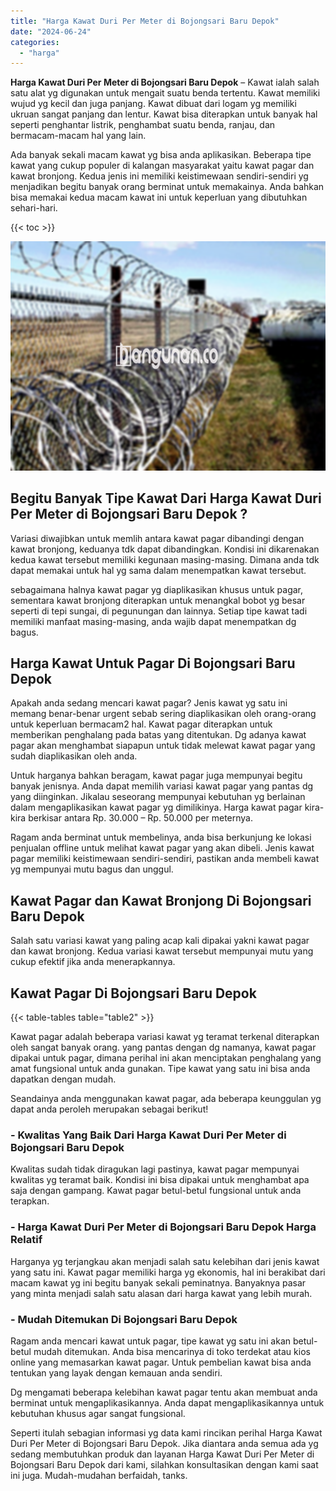 ```yaml
---
title: "Harga Kawat Duri Per Meter di Bojongsari Baru Depok"
date: "2024-06-24"
categories: 
  - "harga"
---
```


**Harga Kawat Duri Per Meter di Bojongsari Baru Depok** – Kawat ialah salah satu alat yg digunakan untuk mengait suatu benda tertentu. Kawat memiliki wujud yg kecil dan juga panjang. Kawat dibuat dari logam yg memiliki ukruan sangat panjang dan lentur. Kawat bisa diterapkan untuk banyak hal seperti penghantar listrik, penghambat suatu benda, ranjau, dan bermacam-macam hal yang lain.

Ada banyak sekali macam kawat yg bisa anda aplikasikan. Beberapa tipe kawat yang cukup populer di kalangan masyarakat yaitu kawat pagar dan kawat bronjong. Kedua jenis ini memiliki keistimewaan sendiri-sendiri yg menjadikan begitu banyak orang berminat untuk memakainya. Anda bahkan bisa memakai kedua macam kawat ini untuk keperluan yang dibutuhkan sehari-hari.

{{< toc >}}

![Harga Kawat Duri Per Meter di Bojongsari Baru Depok](/images/jual-kawat-murah43.png)

## Begitu Banyak Tipe Kawat Dari Harga Kawat Duri Per Meter di Bojongsari Baru Depok ?

Variasi diwajibkan untuk memlih antara kawat pagar dibandingi dengan kawat bronjong, keduanya tdk dapat dibandingkan. Kondisi ini dikarenakan kedua kawat tersebut memiliki kegunaan masing-masing. Dimana anda tdk dapat memakai untuk hal yg sama dalam menempatkan kawat tersebut.

sebagaimana halnya kawat pagar yg diaplikasikan khusus untuk pagar, sementara kawat bronjong diterapkan untuk menangkal bobot yg besar seperti di tepi sungai, di pegunungan dan lainnya. Setiap tipe kawat tadi memiliki manfaat masing-masing, anda wajib dapat menempatkan dg bagus.

## Harga Kawat Untuk Pagar Di Bojongsari Baru Depok

Apakah anda sedang mencari kawat pagar? Jenis kawat yg satu ini memang benar-benar urgent sebab sering diaplikasikan oleh orang-orang untuk keperluan bermacam2 hal. Kawat pagar diterapkan untuk memberikan penghalang pada batas yang ditentukan. Dg adanya kawat pagar akan menghambat siapapun untuk tidak melewat kawat pagar yang sudah diaplikasikan oleh anda.

Untuk harganya bahkan beragam, kawat pagar juga mempunyai begitu banyak jenisnya. Anda dapat memilih variasi kawat pagar yang pantas dg yang diinginkan. Jikalau seseorang mempunyai kebutuhan yg berlainan dalam mengaplikasikan kawat pagar yg dimilikinya. Harga kawat pagar kira-kira berkisar antara Rp. 30.000 – Rp. 50.000 per meternya.

Ragam anda berminat untuk membelinya, anda bisa berkunjung ke lokasi penjualan offline untuk melihat kawat pagar yang akan dibeli. Jenis kawat pagar memiliki keistimewaan sendiri-sendiri, pastikan anda membeli kawat yg mempunyai mutu bagus dan unggul.

## Kawat Pagar dan Kawat Bronjong Di Bojongsari Baru Depok

Salah satu variasi kawat yang paling acap kali dipakai yakni kawat pagar dan kawat bronjong. Kedua variasi kawat tersebut mempunyai mutu yang cukup efektif jika anda menerapkannya.

## Kawat Pagar Di Bojongsari Baru Depok

{{< table-tables table="table2" >}}

Kawat pagar adalah beberapa variasi kawat yg teramat terkenal diterapkan oleh sangat banyak orang. yang pantas dengan dg namanya, kawat pagar dipakai untuk pagar, dimana perihal ini akan menciptakan penghalang yang amat fungsional untuk anda gunakan. Tipe kawat yang satu ini bisa anda dapatkan dengan mudah.

Seandainya anda menggunakan kawat pagar, ada beberapa keunggulan yg dapat anda peroleh merupakan sebagai berikut!

### \- Kwalitas Yang Baik Dari Harga Kawat Duri Per Meter di Bojongsari Baru Depok

Kwalitas sudah tidak diragukan lagi pastinya, kawat pagar mempunyai kwalitas yg teramat baik. Kondisi ini bisa dipakai untuk menghambat apa saja dengan gampang. Kawat pagar betul-betul fungsional untuk anda terapkan.

### \- Harga Kawat Duri Per Meter di Bojongsari Baru Depok Harga Relatif

Harganya yg terjangkau akan menjadi salah satu kelebihan dari jenis kawat yang satu ini. Kawat pagar memiliki harga yg ekonomis, hal ini berakibat dari macam kawat yg ini begitu banyak sekali peminatnya. Banyaknya pasar yang minta menjadi salah satu alasan dari harga kawat yang lebih murah.

### \- Mudah Ditemukan Di Bojongsari Baru Depok

Ragam anda mencari kawat untuk pagar, tipe kawat yg satu ini akan betul-betul mudah ditemukan. Anda bisa mencarinya di toko terdekat atau kios online yang memasarkan kawat pagar. Untuk pembelian kawat bisa anda tentukan yang layak dengan kemauan anda sendiri.

Dg mengamati beberapa kelebihan kawat pagar tentu akan membuat anda berminat untuk mengaplikasikannya. Anda dapat mengaplikasikannya untuk kebutuhan khusus agar sangat fungsional.

Seperti itulah sebagian informasi yg data kami rincikan perihal Harga Kawat Duri Per Meter di Bojongsari Baru Depok. Jika diantara anda semua ada yg sedang membutuhkan produk dan layanan Harga Kawat Duri Per Meter di Bojongsari Baru Depok dari kami, silahkan konsultasikan dengan kami saat ini juga. Mudah-mudahan berfaidah, tanks.
